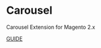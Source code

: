 # Carousel

Carousel Extension for Magento 2.x

[GUIDE](https://github.com/SlavaYurthev/Carousel-M2/wiki)
